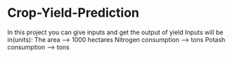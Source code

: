 # Crop-Yield-Prediction

In this project you can give inputs and get the output of yield 
Inputs will be in(units):
The area --> 1000 hectares
Nitrogen consumption --> tons
Potash consumption --> tons
